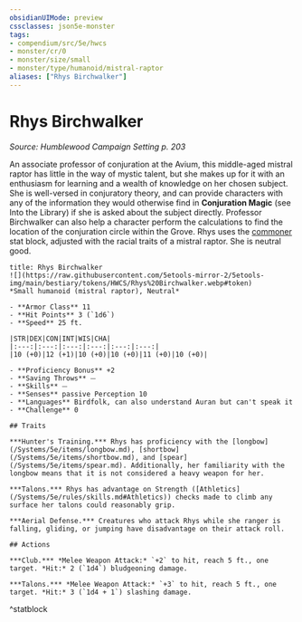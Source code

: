 ```yaml
---
obsidianUIMode: preview
cssclasses: json5e-monster
tags:
- compendium/src/5e/hwcs
- monster/cr/0
- monster/size/small
- monster/type/humanoid/mistral-raptor
aliases: ["Rhys Birchwalker"]
---
```

# Rhys Birchwalker
*Source: Humblewood Campaign Setting p. 203*  

An associate professor of conjuration at the Avium, this middle-aged mistral raptor has little in the way of mystic talent, but she makes up for it with an enthusiasm for learning and a wealth of knowledge on her chosen subject. She is well-versed in conjuratory theory, and can provide characters with any of the information they would otherwise find in **Conjuration Magic** (see Into the Library) if she is asked about the subject directly. Professor Birchwalker can also help a character perform the calculations to find the location of the conjuration circle within the Grove. Rhys uses the [commoner](/Systems/5e/bestiary/humanoid/commoner.md) stat block, adjusted with the racial traits of a mistral raptor. She is neutral good.

```ad-statblock
title: Rhys Birchwalker
![](https://raw.githubusercontent.com/5etools-mirror-2/5etools-img/main/bestiary/tokens/HWCS/Rhys%20Birchwalker.webp#token)
*Small humanoid (mistral raptor), Neutral*

- **Armor Class** 11
- **Hit Points** 3 (`1d6`)
- **Speed** 25 ft.

|STR|DEX|CON|INT|WIS|CHA|
|:---:|:---:|:---:|:---:|:---:|:---:|
|10 (+0)|12 (+1)|10 (+0)|10 (+0)|11 (+0)|10 (+0)|

- **Proficiency Bonus** +2
- **Saving Throws** ⏤
- **Skills** ⏤
- **Senses** passive Perception 10
- **Languages** Birdfolk, can also understand Auran but can't speak it
- **Challenge** 0

## Traits

***Hunter's Training.*** Rhys has proficiency with the [longbow](/Systems/5e/items/longbow.md), [shortbow](/Systems/5e/items/shortbow.md), and [spear](/Systems/5e/items/spear.md). Additionally, her familiarity with the longbow means that it is not considered a heavy weapon for her.

***Talons.*** Rhys has advantage on Strength ([Athletics](/Systems/5e/rules/skills.md#Athletics)) checks made to climb any surface her talons could reasonably grip.

***Aerial Defense.*** Creatures who attack Rhys while she ranger is falling, gliding, or jumping have disadvantage on their attack roll.

## Actions

***Club.*** *Melee Weapon Attack:* `+2` to hit, reach 5 ft., one target. *Hit:* 2 (`1d4`) bludgeoning damage.

***Talons.*** *Melee Weapon Attack:* `+3` to hit, reach 5 ft., one target. *Hit:* 3 (`1d4 + 1`) slashing damage.
```
^statblock